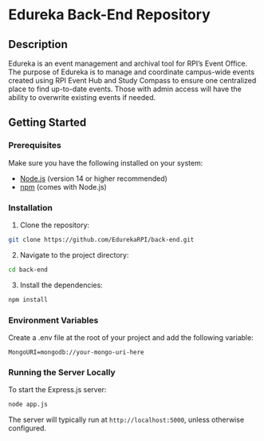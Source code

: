 # Edureka Back-End Repository

## Description
Edureka is an event management and archival tool for 
RPI’s Event Office. The purpose of Edureka is to manage and 
coordinate campus-wide events created using RPI Event Hub and 
Study Compass to ensure one centralized place to find up-to-date 
events. Those with admin access will have the ability to overwrite 
existing events if needed.

## Getting Started

### Prerequisites
Make sure you have the following installed on your system:
- [Node.js](https://nodejs.org/) (version 14 or higher recommended)
- [npm](https://www.npmjs.com/) (comes with Node.js)

### Installation
1. Clone the repository:
```bash
git clone https://github.com/EdurekaRPI/back-end.git
```

2. Navigate to the project directory:
```bash
cd back-end
```

3. Install the dependencies:
```bash
npm install
```

### Environment Variables
Create a .env file at the root of your project and add
the following variable:
```env
MongoURI=mongodb://your-mongo-uri-here
```

### Running the Server Locally
To start the Express.js server:
```bash
node app.js
```

The server will typically run at `http://localhost:5000`, unless otherwise configured.
